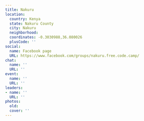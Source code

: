 ```yaml
---
title: Nakuru
location:
  country: Kenya
  state: Nakuru County
  city: Nakuru
  neighborhood: 
  coordinates: -0.3030988,36.080026
  plusCode: ''
social:
  name: Facebook page
  URL: https://www.facebook.com/groups/nakuru.free.code.camp/
chat:
  name: ''
  URL: ''
event:
  name: ''
  URL: ''
leaders:
- name: ''
  URL: ''
photos:
  old: 
  cover: ''
---
```


